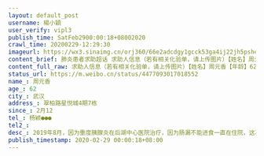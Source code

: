 ```yaml
---
layout: default_post
username: 楊小穎
user_verify: vipl3
publish_time: SatFeb2900:00:18+08002020
crawl_time: 20200229-12:29:30
imageurl: https://wx3.sinaimg.cn/orj360/66e2adcdgy1gcck53ga4ij22jh5pshe0.jpg
content_brief: 肺炎患者求助超话 求助人信息（若有相关化验单，请上传图片）【姓名】周元香【年龄】62【所在城市】武汉【所在小区、社区】翠柏路星悦城4期7栋【患病时间】2月12【联系方式】杨颖 150 7237 0409【其他紧急联系人】【病情描述】 2019年8月，因为重度胰腺炎在后湖中心医院治疗，因为肠漏不能 ...全文
content_full_raw: 求助人信息（若有相关化验单，请上传图片）【姓名】周元香【年龄】62【所在城市】武汉【所在小区、社区】翠柏路星悦城4期7栋【患病时间】2月12【联系方式】杨颖●●●【其他紧急联系人】【病情描述】2019年8月，因为重度胰腺炎在后湖中心医院治疗，因为肠漏不能进食一直在住院，这次疫情该医院被设定为定点医院，要求转院1月底转去了2医院南京路院区，结果一去就被确诊感染肺炎，又被转回了后湖中心医院，现在在重症监护室治疗，现在病毒合并细菌感染情况非常危急，骨髓抑制，现在每天都在输血小板，医院要我们找血浆，现在继续O型康复者血浆。血小板1.5万，淋巴细胞只有200，中性粒细胞百分比92%，降钙素原10，血色素7.2克。钾只有2.23。状况一天不如一天了，已经在医院住了半年多了眼看着病就要好了，结果又出来了这件事我们真的不想放弃#肺炎患者求助超话#@央视新闻@头条新闻@新浪新闻@澎湃新闻@中国新闻网@中国新闻周刊@网易新闻客户端武汉
status_url: https://m.weibo.cn/status/4477093017018552
name_: 周元香
age_: 62
city_: 武汉
address_: 翠柏路星悦城4期7栋
since_: 2月12
tel_: 杨颖●●●
tel2_: 
desc_: 2019年8月，因为重度胰腺炎在后湖中心医院治疗，因为肠漏不能进食一直在住院，这次疫情该医院被设定为定点医院，要求转院1月底转去了2医院南京路院区，结果一去就被确诊感染肺炎，又被转回了后湖中心医院，现在在重症监护室治疗，现在病毒合并细菌感染情况非常危急，骨髓抑制，现在每天都在输血小板，医院要我们找血浆，现在继续O型康复者血浆。血小板1.5万，淋巴细胞只有200，中性粒细胞百分比92%，降钙素原10，血色素7.2克。钾只有2.23。状况一天不如一天了，已经在医院住了半年多了眼看着病就要好了，结果又出来了这件事我们真的不想放弃#肺炎患者求助超话#@央视新闻@头条新闻@新浪新闻@澎湃新闻@中国新闻网@中国新闻周刊@网易新闻客户端武汉
publish_timestamp: 2020-02-29 00:00:18+08:00
---
```

